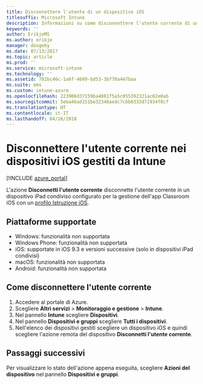 ```yaml
---
title: Disconnettere l'utente di un dispositivo iOS
titlesuffix: Microsoft Intune
description: Informazioni su come disconnettere l'utente corrente di un dispositivo iOS con Intune."
keywords: ''
author: ErikjeMS
ms.author: erikje
manager: dougeby
ms.date: 07/13/2017
ms.topic: article
ms.prod: ''
ms.service: microsoft-intune
ms.technology: ''
ms.assetid: 702bc46c-1a6f-4689-bd53-3b778a447baa
ms.suite: ems
ms.custom: intune-azure
ms.openlocfilehash: 223906d37159ba4081f5a5c055392321ac02e0ab
ms.sourcegitcommit: 5eba4bad151be32346aedc7cbb0333d71934f8cf
ms.translationtype: HT
ms.contentlocale: it-IT
ms.lasthandoff: 04/16/2018
---
```

# <a name="logout-the-current-user-on-intune-managed-ios-devices"></a>Disconnettere l'utente corrente nei dispositivi iOS gestiti da Intune


[!INCLUDE [azure_portal](./includes/azure_portal.md)]

L'azione **Disconnetti l'utente corrente** disconnette l'utente corrente in un dispositivo iPad condiviso configurato per la gestione dell'app Classroom iOS con un [profilo Istruzione iOS](education-settings-configure-ios.md). 

## <a name="supported-platforms"></a>Piattaforme supportate

- Windows: funzionalità non supportata
- Windows Phone: funzionalità non supportata
- iOS: supportate in iOS 9.3 e versioni successive (solo in dispositivi iPad condivisi)
- macOS: funzionalità non supportata
- Android: funzionalità non supportata

## <a name="how-to-logout-the-current-user"></a>Come disconnettere l'utente corrente

1.  Accedere al portale di Azure.
2.  Scegliere **Altri servizi** > **Monitoraggio e gestione** > **Intune**.
3.  Nel pannello **Intune** scegliere **Dispositivi**.
4.  Nel pannello **Dispositivi e gruppi** scegliere **Tutti i dispositivi**.
5.  Nell'elenco dei dispositivi gestiti scegliere un dispositivo iOS e quindi scegliere l'azione remota del dispositivo **Disconnetti l'utente corrente**.

## <a name="next-steps"></a>Passaggi successivi

Per visualizzare lo stato dell'azione appena eseguita, scegliere **Azioni del dispositivo** nel pannello **Dispositivi e gruppi**.
